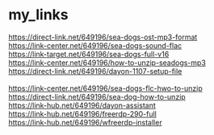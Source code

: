 # my_links
<a href= 'https://direct-link.net/649196/sea-dogs-ost-mp3-format'>https://direct-link.net/649196/sea-dogs-ost-mp3-format</a><br/>
<a href= 'https://link-center.net/649196/sea-dogs-sound-flac'>https://link-center.net/649196/sea-dogs-sound-flac</a><br/>
<a href= 'https://link-target.net/649196/sea-dogs-full-v16'>https://link-target.net/649196/sea-dogs-full-v16</a><br/>
<a href= 'https://link-center.net/649196/how-to-unzip-seadogs-mp3'>https://link-center.net/649196/how-to-unzip-seadogs-mp3</a><br/>
<a href= 'https://direct-link.net/649196/dayon-1107-setup-file'>https://direct-link.net/649196/dayon-1107-setup-file</a><br/>
<br/>
<a href= 'https://link-center.net/649196/sea-dogs-flc-hwo-to-unzip'>https://link-center.net/649196/sea-dogs-flc-hwo-to-unzip</a><br/>
<a href= 'https://direct-link.net/649196/sea-dog-how-to-unzip'>https://direct-link.net/649196/sea-dog-how-to-unzip</a><br/>
<a href= 'https://link-hub.net/649196/dayon-assistant'>https://link-hub.net/649196/dayon-assistant</a><br/>
<a href= 'https://link-hub.net/649196/freerdp-290-full'>https://link-hub.net/649196/freerdp-290-full</a><br/>
<a href= 'https://link-hub.net/649196/wfreerdp-installer'>https://link-hub.net/649196/wfreerdp-installer</a><br/>
